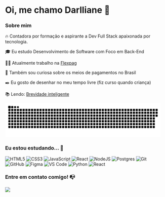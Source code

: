 # Oi, me chamo Darlliane 👋

### Sobre mim

🔥 Contadora por formação e aspirante a Dev Full Stack apaixonada por tecnologia.

🎓 Eu estudo Desenvolvimento de Software com Foco em Back-End

👨‍💻 Atualmente trabalho na [Flexpag](https://flexpag.com/)

🔎 Também sou curiosa sobre os meios de pagamentos no Brasil

✒️ Eu gosto de desenhar no meu tempo livre (fiz curso quando criança)

📚 Lendo: [Brevidade inteligente](https://www.amazon.com.br/Brevidade-inteligente-poder-poucas-palavras/dp/6555646659/ref=asc_df_6555646659/?tag=googleshopp00-20&linkCode=df0&hvadid=647541500350&hvpos=&hvnetw=g&hvrand=9380680134921859369&hvpone=&hvptwo=&hvqmt=&hvdev=c&hvdvcmdl=&hvlocint=&hvlocphy=9047761&hvtargid=pla-2199743763814&psc=1)

![snake gif](https://github.com/Darllisouza/Darllisouza/blob/output/github-contribution-grid-snake.svg)  


### Eu estou estudando... 🧩

![HTML5](https://img.shields.io/badge/html5-%23E34F26.svg?style=for-the-badge&logo=html5&logoColor=white)
![CSS3](https://img.shields.io/badge/css3-%231572B6.svg?style=for-the-badge&logo=css3&logoColor=white)
![JavaScript](https://img.shields.io/badge/javascript-%23323330.svg?style=for-the-badge&logo=javascript&logoColor=%23F7DF1E)
![React](https://img.shields.io/badge/react-%2320232a.svg?style=for-the-badge&logo=react&logoColor=%2361DAFB)
![NodeJS](https://img.shields.io/badge/node.js-6DA55F?style=for-the-badge&logo=node.js&logoColor=white)
![Postgres](https://img.shields.io/badge/postgres-%23316192.svg?style=for-the-badge&logo=postgresql&logoColor=white)
![Git](https://img.shields.io/badge/git-%23F05033.svg?style=for-the-badge&logo=git&logoColor=white)
![GitHub](https://img.shields.io/badge/github-%23121011.svg?style=for-the-badge&logo=github&logoColor=white)
![Figma](https://img.shields.io/badge/figma-%23F24E1E.svg?style=for-the-badge&logo=figma&logoColor=white)
![VS Code](https://img.shields.io/badge/VS%20Code-0078d7.svg?style=for-the-badge&logo=visual-studio-code&logoColor=white)
![Python](https://img.shields.io/badge/python-6DA55F?style=for-the-badge&logo=python&logoColor=white)
![React](https://img.shields.io/badge/react-%2320232a.svg?style=for-the-badge&logo=react&logoColor=%2361DAFB)

### Entre em contato comigo! 📭

<a href="https://www.linkedin.com/in/darllianesouza/" target="_blank"><img src="https://img.shields.io/badge/-LinkedIn-%230077B5?style=for-the-badge&logo=linkedin&logoColor=white" target="_blank"></a>   
</div>
